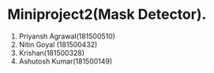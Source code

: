 # Miniproject2(Mask Detector).
1. Priyansh Agrawal(181500510)
2. Nitin Goyal (181500432)
3. Krishan(181500328)
4. Ashutosh Kumar(181500149)

